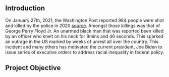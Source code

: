 ## Introduction

On January 27th, 2021, the Washington Post reported 984 people were shot and killed by the police in 2020 [source](https://www.washingtonpost.com/graphics/investigations/police-shootings-database/). Amongst those killings was that of George Perry Floyd Jr. An unarmed black man that was reported been killed by an officer who knelt on his neck for 8mins and 46 seconds. This sparked an outrage in the US marked by weeks of unrest all over the country. This incident and many others has motivated the current president, Joe Biden to issue series of executive orders to address racial inequality in federal policy. 

## Project Objective
